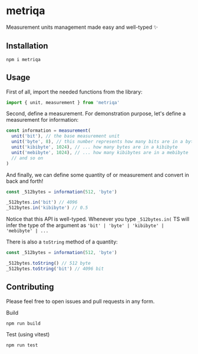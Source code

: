 # metriqa

Measurement units management made easy and well-typed :sparkles:

## Installation

`npm i metriqa`

## Usage

First of all, import the needed functions from the library:

```ts
import { unit, measurement } from 'metriqa'
```

Second, define a measurement. For demonstration purpose, let's define a
measurement for information:

```ts
const information = measurement(
  unit('bit'), // the base measurement unit
  unit('byte', 8), // this number represents how many bits are in a byte
  unit('kibibyte', 1024), // ... how many bytes are in a kibibyte
  unit('mebibyte', 1024), // ... how many kibibytes are in a mebibyte
  // and so on
)
```

And finally, we can define some quantity of or measurement and convert in back
and forth!

```ts
const _512bytes = information(512, 'byte')

_512bytes.in('bit') // 4096
_512bytes.in('kibibyte') // 0.5
```

Notice that this API is well-typed. Whenever you type `_512bytes.in(` TS will
infer the type of the argument as
`'bit' | 'byte' | 'kibibyte' | 'mebibyte' | ...`

There is also a `toString` method of a quantity:

```ts
const _512bytes = information(512, 'byte')

_512bytes.toString() // 512 byte
_512bytes.toString('bit') // 4096 bit
```

## Contributing

Please feel free to open issues and pull requests in any form.

Build

```
npm run build
```

Test (using vitest)

```
npm run test
```
